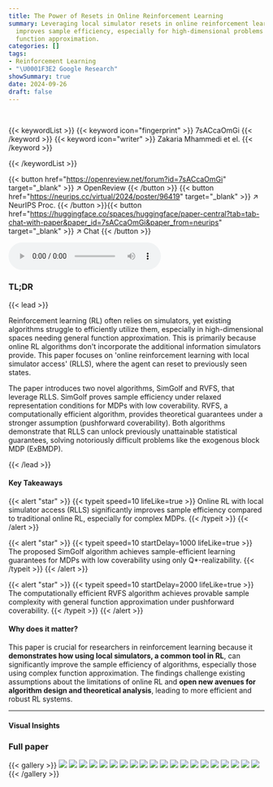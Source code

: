 ```yaml
---
title: The Power of Resets in Online Reinforcement Learning
summary: Leveraging local simulator resets in online reinforcement learning dramatically
  improves sample efficiency, especially for high-dimensional problems with general
  function approximation.
categories: []
tags:
- Reinforcement Learning
- "\U0001F3E2 Google Research"
showSummary: true
date: 2024-09-26
draft: false
---
```


<br>

{{< keywordList >}}
{{< keyword icon="fingerprint" >}} 7sACcaOmGi {{< /keyword >}}
{{< keyword icon="writer" >}} Zakaria Mhammedi et el. {{< /keyword >}}
 
{{< /keywordList >}}

{{< button href="https://openreview.net/forum?id=7sACcaOmGi" target="_blank" >}}
↗ OpenReview
{{< /button >}}
{{< button href="https://neurips.cc/virtual/2024/poster/96419" target="_blank" >}}
↗ NeurIPS Proc.
{{< /button >}}{{< button href="https://huggingface.co/spaces/huggingface/paper-central?tab=tab-chat-with-paper&paper_id=7sACcaOmGi&paper_from=neurips" target="_blank" >}}
↗ Chat
{{< /button >}}



<audio controls>
    <source src="https://ai-paper-reviewer.com/7sACcaOmGi/podcast.wav" type="audio/wav">
    Your browser does not support the audio element.
</audio>


### TL;DR


{{< lead >}}

Reinforcement learning (RL) often relies on simulators, yet existing algorithms struggle to efficiently utilize them, especially in high-dimensional spaces needing general function approximation.  This is primarily because online RL algorithms don't incorporate the additional information simulators provide.  This paper focuses on 'online reinforcement learning with local simulator access' (RLLS), where the agent can reset to previously seen states. 

The paper introduces two novel algorithms, SimGolf and RVFS, that leverage RLLS. SimGolf proves sample efficiency under relaxed representation conditions for MDPs with low coverability.  RVFS, a computationally efficient algorithm, provides theoretical guarantees under a stronger assumption (pushforward coverability).  Both algorithms demonstrate that RLLS can unlock previously unattainable statistical guarantees, solving notoriously difficult problems like the exogenous block MDP (ExBMDP).

{{< /lead >}}


#### Key Takeaways

{{< alert "star" >}}
{{< typeit speed=10 lifeLike=true >}} Online RL with local simulator access (RLLS) significantly improves sample efficiency compared to traditional online RL, especially for complex MDPs. {{< /typeit >}}
{{< /alert >}}

{{< alert "star" >}}
{{< typeit speed=10 startDelay=1000 lifeLike=true >}} The proposed SimGolf algorithm achieves sample-efficient learning guarantees for MDPs with low coverability using only Q*-realizability. {{< /typeit >}}
{{< /alert >}}

{{< alert "star" >}}
{{< typeit speed=10 startDelay=2000 lifeLike=true >}} The computationally efficient RVFS algorithm achieves provable sample complexity with general function approximation under pushforward coverability. {{< /typeit >}}
{{< /alert >}}

#### Why does it matter?
This paper is crucial for researchers in reinforcement learning because it **demonstrates how using local simulators, a common tool in RL**, can significantly improve the sample efficiency of algorithms, especially those using complex function approximation.  The findings challenge existing assumptions about the limitations of online RL and **open new avenues for algorithm design and theoretical analysis**, leading to more efficient and robust RL systems.

------
#### Visual Insights







### Full paper

{{< gallery >}}
<img src="https://ai-paper-reviewer.com/7sACcaOmGi/1.png" class="grid-w50 md:grid-w33 xl:grid-w25" />
<img src="https://ai-paper-reviewer.com/7sACcaOmGi/2.png" class="grid-w50 md:grid-w33 xl:grid-w25" />
<img src="https://ai-paper-reviewer.com/7sACcaOmGi/3.png" class="grid-w50 md:grid-w33 xl:grid-w25" />
<img src="https://ai-paper-reviewer.com/7sACcaOmGi/4.png" class="grid-w50 md:grid-w33 xl:grid-w25" />
<img src="https://ai-paper-reviewer.com/7sACcaOmGi/5.png" class="grid-w50 md:grid-w33 xl:grid-w25" />
<img src="https://ai-paper-reviewer.com/7sACcaOmGi/6.png" class="grid-w50 md:grid-w33 xl:grid-w25" />
<img src="https://ai-paper-reviewer.com/7sACcaOmGi/7.png" class="grid-w50 md:grid-w33 xl:grid-w25" />
<img src="https://ai-paper-reviewer.com/7sACcaOmGi/8.png" class="grid-w50 md:grid-w33 xl:grid-w25" />
<img src="https://ai-paper-reviewer.com/7sACcaOmGi/9.png" class="grid-w50 md:grid-w33 xl:grid-w25" />
<img src="https://ai-paper-reviewer.com/7sACcaOmGi/10.png" class="grid-w50 md:grid-w33 xl:grid-w25" />
<img src="https://ai-paper-reviewer.com/7sACcaOmGi/11.png" class="grid-w50 md:grid-w33 xl:grid-w25" />
<img src="https://ai-paper-reviewer.com/7sACcaOmGi/12.png" class="grid-w50 md:grid-w33 xl:grid-w25" />
<img src="https://ai-paper-reviewer.com/7sACcaOmGi/13.png" class="grid-w50 md:grid-w33 xl:grid-w25" />
<img src="https://ai-paper-reviewer.com/7sACcaOmGi/14.png" class="grid-w50 md:grid-w33 xl:grid-w25" />
<img src="https://ai-paper-reviewer.com/7sACcaOmGi/15.png" class="grid-w50 md:grid-w33 xl:grid-w25" />
<img src="https://ai-paper-reviewer.com/7sACcaOmGi/16.png" class="grid-w50 md:grid-w33 xl:grid-w25" />
<img src="https://ai-paper-reviewer.com/7sACcaOmGi/17.png" class="grid-w50 md:grid-w33 xl:grid-w25" />
<img src="https://ai-paper-reviewer.com/7sACcaOmGi/18.png" class="grid-w50 md:grid-w33 xl:grid-w25" />
<img src="https://ai-paper-reviewer.com/7sACcaOmGi/19.png" class="grid-w50 md:grid-w33 xl:grid-w25" />
<img src="https://ai-paper-reviewer.com/7sACcaOmGi/20.png" class="grid-w50 md:grid-w33 xl:grid-w25" />
{{< /gallery >}}